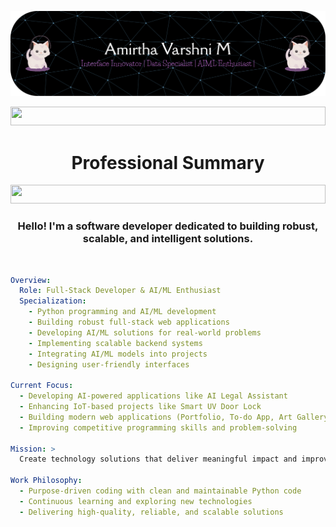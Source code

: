 ![Header](./github-header-banner.png)
<div align="center">

<!-- ABOUT ME Section -->
<div align="center">

<img src="https://i.imgur.com/dBaSKWF.gif" height="30" width="100%" />

# Professional Summary

<img src="https://i.imgur.com/dBaSKWF.gif" height="30" width="100%" />

</div>


<div align="center">

### Hello! I'm a software developer dedicated to building robust, scalable, and intelligent solutions.

</div>

<br/>

<div align="left">
  
```yaml
Overview:
  Role: Full-Stack Developer & AI/ML Enthusiast
  Specialization:
    - Python programming and AI/ML development
    - Building robust full-stack web applications
    - Developing AI/ML solutions for real-world problems
    - Implementing scalable backend systems
    - Integrating AI/ML models into projects
    - Designing user-friendly interfaces
  
Current Focus:
  - Developing AI-powered applications like AI Legal Assistant
  - Enhancing IoT-based projects like Smart UV Door Lock
  - Building modern web applications (Portfolio, To-do App, Art Gallery)
  - Improving competitive programming skills and problem-solving

Mission: >
  Create technology solutions that deliver meaningful impact and improve user experiences

Work Philosophy:
  - Purpose-driven coding with clean and maintainable Python code
  - Continuous learning and exploring new technologies
  - Delivering high-quality, reliable, and scalable solutions


